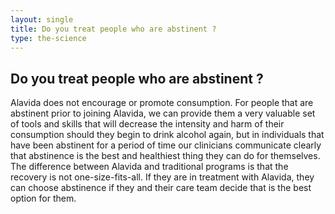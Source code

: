 ```yaml
---
layout: single
title: Do you treat people who are abstinent ?
type: the-science
---
```

## Do you treat people who are abstinent ?

Alavida does not encourage or promote consumption. For people that are abstinent prior to joining Alavida, we can provide them a very valuable set of tools and skills that will decrease the intensity and harm of their consumption should they begin to drink alcohol again, but in individuals that have been abstinent for a period of time our clinicians communicate clearly that abstinence is the best and healthiest thing they can do for themselves.  The difference between Alavida and traditional programs is that the recovery is not one-size-fits-all.
If they are in treatment with Alavida, they can choose abstinence if they and their care team decide that is the best option for them. 
